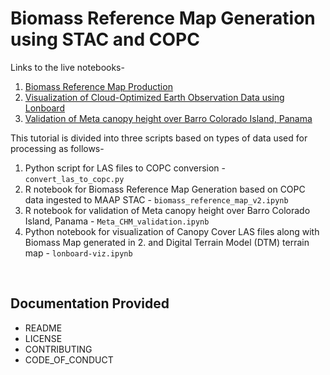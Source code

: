 # Biomass Reference Map Generation using STAC and COPC

Links to the live notebooks-

1. [Biomass Reference Map Production](https://notebooksharing.space/view/d6a5b475c5c4f9700153bc83d0ac984ed410f1aefd69e74b155e4f2939eff9f5#displayOptions=)
2. [Visualization of Cloud-Optimized Earth Observation Data using Lonboard](https://notebooksharing.space/view/a8f69483868fff664f6bd1e525071ad13bacd9450689fd09d33ec6cb60173766#displayOptions=)
3. [Validation of Meta canopy height over Barro Colorado Island, Panama](https://notebooksharing.space/view/f965981a251729dd58c7d747d752913f791577c6bf29b91f4cf7923405e21683#displayOptions=)

This tutorial is divided into three scripts based on types of data used for processing as follows-

1. Python script for LAS files to COPC conversion - `convert_las_to_copc.py`
2. R notebook for Biomass Reference Map Generation based on COPC data ingested to MAAP STAC - `biomass_reference_map_v2.ipynb`
3. R notebook for validation of Meta canopy height over Barro Colorado Island, Panama - `Meta_CHM_validation.ipynb`
4. Python notebook for visualization of Canopy Cover LAS files along with Biomass Map generated in 2. and Digital Terrain Model (DTM) terrain map - `lonboard-viz.ipynb`

<br />

## Documentation Provided
- README
- LICENSE
- CONTRIBUTING
- CODE_OF_CONDUCT

<br />

<!-- ## Quickstart Markdown Syntax
Here are some examples of commonly-used markdown.

|  |  |
| :---: | :---: |
| `**bold**` | **bold**  |
| `*italic*` | *italic*  |
| \`code\`| `code`|

<br />
<br />

```
- list
  - sublist
  - sublist
```

- lists
  - sub list
  - sub list

<br />
<br />

\```
code block
\```


```
code block
```

<br /> -->

<!-- See [here](https://docs.github.com/en/get-started/writing-on-github/getting-started-with-writing-and-formatting-on-github/basic-writing-and-formatting-syntax) for more examples. -->